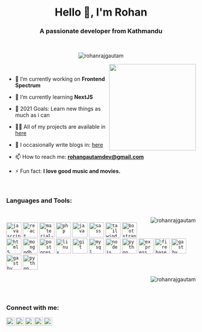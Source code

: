 <h1 align="center">Hello 👋, I'm Rohan</h1>
<h3 align="center">A passionate developer from Kathmandu</h3>

<br/>

<p align="center">
<img src="https://komarev.com/ghpvc/?username=rohanrajgautam" alt="rohanrajgautam" /> 
</p>

<img align='right' src="https://media.giphy.com/media/M9gbBd9nbDrOTu1Mqx/giphy.gif" width="230">

<br/>

- 🔭 I’m currently working on **Frontend Spectrum**

- 🌱 I’m currently learning **NextJS**

- 🥅 2021 Goals: Learn new things as much as i can

- 👨‍💻 All of my projects are available in [here](https://www.rohanrajgautam.com.np/projects/)
- 📝 I occasionally write blogs in: [here](https://www.rohanrajgautam.com.np/blog)

- 📫 How to reach me: **rohangautamdev@gmail.com**

- ⚡ Fun fact: **I love good music and movies.**

<br />

<h3 style="marginBottom:10px" align="left">Languages and Tools: </h3>
<br/>

<img align="right" src="https://github-readme-stats.vercel.app/api/top-langs/?username=rohanrajgautam&hide=html,css&theme=vue-dark&layout=compact" alt="rohanrajgautam" />
<p align="left" style="marginBottom:10px">
  <code><img src="https://www.vectorlogo.zone/logos/javascript/javascript-icon.svg" alt="javascript" width="40" height="40"/></code>
  <code><img src="https://www.vectorlogo.zone/logos/reactjs/reactjs-icon.svg" alt="react" width="40" height="40"/></code>
  <code><img src="https://material-ui.com/static/logo.png" alt="material-ui" width="40" height="40"/></code>
  <code><img src="https://www.vectorlogo.zone/logos/php/php-icon.svg" alt="php" width="40" height="40"/></code>
  <code><img src="https://www.vectorlogo.zone/logos/java/java-icon.svg" alt="java" width="40" height="40"/></code>
  <code><img src="https://www.vectorlogo.zone/logos/sass-lang/sass-lang-icon.svg" alt="sass" width="40" height="40"/></code>
  <code><img src="https://www.vectorlogo.zone/logos/tailwindcss/tailwindcss-icon.svg" alt="tailwind" width="40" height="40"/></code>
  <code><img src="https://www.vectorlogo.zone/logos/getbootstrap/getbootstrap-icon.svg" alt="bootstrap" width="40" height="40"/></code>
  <code><img src="https://www.vectorlogo.zone/logos/w3_html5/w3_html5-icon.svg" alt="html5" width="40" height="40"/></code>
  <code><img src="https://www.vectorlogo.zone/logos/mongodb/mongodb-icon.svg" alt="mongodb" width="40" height="40"/></code>
  <code><img src="https://www.vectorlogo.zone/logos/postgresql/postgresql-icon.svg" alt="postgres" width="40" height="40"/></code>
  <code><img src="https://www.vectorlogo.zone/logos/linux/linux-icon.svg" alt="linux" width="40" height="40"/></code>
  <code><img src="https://www.vectorlogo.zone/logos/git-scm/git-scm-icon.svg" alt="git" width="40" height="40"/></code>
  <code><img src="https://www.vectorlogo.zone/logos/mysql/mysql-icon.svg" alt="mysql" width="40" height="40"/></code>
  <code><img src="https://www.vectorlogo.zone/logos/nodejs/nodejs-icon.svg" alt="nodejs" width="40" height="40"/></code>
  <code><img src="https://www.vectorlogo.zone/logos/python/python-icon.svg" alt="python" width="40" height="40"/></code>
  <code><img src="https://www.vectorlogo.zone/logos/expressjs/expressjs-icon.svg" alt="express" width="40" height="40"/></code>
  <code><img src="https://www.vectorlogo.zone/logos/firebase/firebase-icon.svg" alt="firebase" width="40" height="40"/></code>
  <code><img src="https://www.vectorlogo.zone/logos/gatsbyjs/gatsbyjs-icon.svg" alt="gastby" width="40" height="40"/></code>
  <code><img src="https://www.vectorlogo.zone/logos/djangoproject/djangoproject-icon.svg" alt="gastby" width="40" height="40"/></code>
  <code><img src="https://www.vectorlogo.zone/logos/flutterio/flutterio-icon.svg" alt="python" width="40" height="40"/></code>
</p>


<img align="right" src="https://github-readme-stats.vercel.app/api?username=rohanrajgautam&show_icons=true&theme=vue-dark&hide=issues" alt="rohanrajgautam" />


<br/>
<br/>
<br/>

### Connect with me:


[<img align="left" alt="rrg" width="22px" src="https://img.icons8.com/wired/64/000000/domain.png" />](https://www.rohanrajgautam.com.np)
[<img align="left" alt="rrg | facebook" width="22px" src="https://cdn.jsdelivr.net/npm/simple-icons@v3/icons/facebook.svg" />](https://fb.com/rohanrajgautam)
[<img align="left" alt="rrg | Twitter" width="22px" src="https://cdn.jsdelivr.net/npm/simple-icons@v3/icons/twitter.svg" />](https://twitter.com/rohanrajgautam)
[<img align="left" alt="rrg | LinkedIn" width="22px" src="https://cdn.jsdelivr.net/npm/simple-icons@v3/icons/linkedin.svg" />](https://linkedin.com/in/rohanrajgautam)
[<img align="left" alt="rrg | Instagram" width="22px" src="https://cdn.jsdelivr.net/npm/simple-icons@v3/icons/instagram.svg" />](https://instagram.com/iamrrg)
